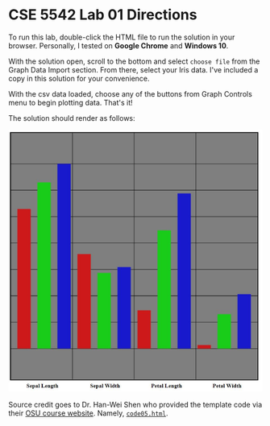 # CSE 5542 Lab 01 Directions

To run this lab, double-click the HTML file to run the solution in
your browser. Personally, I tested on **Google Chrome** and **Windows 10**.

With the solution open, scroll to the bottom and select `choose file`
from the Graph Data Import section. From there, select your Iris data.
I've included a copy in this solution for your convenience.

With the csv data loaded, choose any of the buttons from Graph Controls
menu to begin plotting data. That's it!

The solution should render as follows:

![Sample Graph](https://github.com/jrg94/CSE5542/blob/master/Lab01/sample-graph.JPG)

Source credit goes to Dr. Han-Wei Shen who provided the template code via their 
[OSU course website](http://www.cse.ohio-state.edu/~shen.94/5542). Namely, [`code05.html`](http://web.cse.ohio-state.edu/~shen.94/5542/Site/WebGL_files/code05.html).
